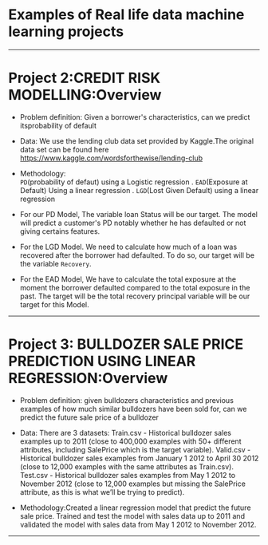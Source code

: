 # Examples of Real life data machine learning projects
---

# Project 2:CREDIT RISK MODELLING:Overview

* Problem definition: Given a borrower's characteristics, can we predict itsprobability of default

* Data: We use the lending club data set provided by Kaggle.The original data set can be found here https://www.kaggle.com/wordsforthewise/lending-club

* Methodology:  
  `PD`(probability of defaut) using a Logistic regression
. `EAD`(Exposure at Default) Using a linear regression
. `LGD`(Lost Given Default) using a linear regression

* For our PD Model, The variable loan Status will be our target. The model will predict a customer's PD 
  notably whether he has defaulted or not giving certains features.

* For the LGD Model. We need to calculate how much of a loan was recovered after the borrower had defaulted.
   To do so, our target will be the variable `Recovery`.

* For the EAD Model, We have to calculate the total exposure at the moment the borrower defaulted compared to
  the total exposure in the past. The target will be the total recovery principal variable will be our target for this Model.

 ---

# Project 3: BULLDOZER SALE PRICE PREDICTION USING LINEAR REGRESSION:Overview

* Problem definition: given bulldozers characteristics and previous examples of how much similar bulldozers 
  have been sold for, can we predict the future sale price of a bulldozer 

* Data: There are 3 datasets: Train.csv - Historical bulldozer sales examples up to 2011 (close to 400,000
  examples with 50+ different attributes, including SalePrice which is the target variable). Valid.csv - Historical bulldozer sales examples from January 1 2012 to April 30 2012 (close to 12,000 examples with the same attributes as Train.csv). Test.csv - Historical bulldozer sales examples from May 1 2012 to November 2012 (close to 12,000 examples but missing the SalePrice attribute, as this is what we’ll be trying to predict).

* Methodology:Created a linear regression model that predict the future sale price. Trained and test the
  model with sales data up to 2011 and validated the model with sales data from May 1 2012 to November 2012.

---
